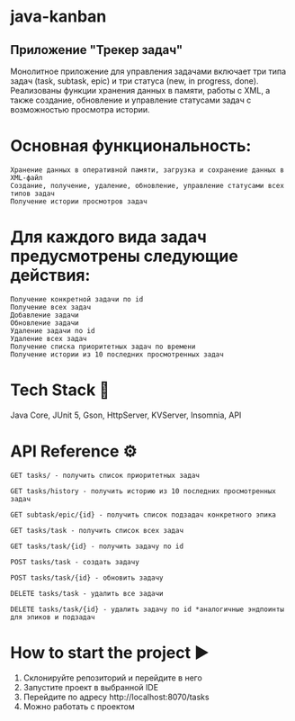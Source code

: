 # java-kanban
## Приложение "Трекер задач"
Монолитное приложение для управления задачами включает три типа задач (task, subtask, epic) и три статуса (new, in progress, done). Реализованы функции хранения данных в памяти, работы с XML, а также создание, обновление и управление статусами задач с возможностью просмотра истории.



# Основная функциональность:

    Хранение данных в оперативной памяти, загрузка и сохранение данных в XML-файл
    Создание, получение, удаление, обновление, управление статусами всех типов задач
    Получение истории просмотров задач

# Для каждого вида задач предусмотрены следующие действия:

    Получение конкретной задачи по id
    Получение всех задач
    Добавление задачи
    Обновление задачи
    Удаление задачи по id
    Удаление всех задач
    Получение списка приоритетных задач по времени
    Получение истории из 10 последних просмотренных задач

# Tech Stack 🔧

Java Core, JUnit 5, Gson, HttpServer, KVServer, Insomnia, API

# API Reference ⚙️

    GET tasks/ - получить список приоритетных задач

    GET tasks/history - получить историю из 10 последних просмотренных задач

    GET subtask/epic/{id} - получить список подзадач конкретного эпика

    GET tasks/task - получить список всех задач

    GET tasks/task/{id} - получить задачу по id

    POST tasks/task - создать задачу

    POST tasks/task/{id} - обновить задачу

    DELETE tasks/task - удалить все задачи

    DELETE tasks/task/{id} - удалить задачу по id *аналогичные эндпоинты для эпиков и подзадач

# How to start the project ▶️
1) Склонируйте репозиторий и перейдите в него
2) Запустите проект в выбранной IDE
3) Перейдите по адресу http://localhost:8070/tasks
4) Можно работать с проектом